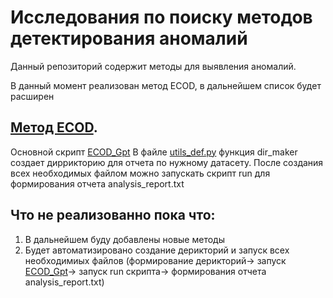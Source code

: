 # Исследования по поиску методов детектирования аномалий

Данный репозиторий содержит методы для выявления аномалий.

В данный момент реализован метод ECOD, в дальнейшем список будет расширен

## [Метод ECOD](ML_methods/ECOD/).
Основной скрипт [ECOD_Gpt](ML_methods/ECOD/GPT_ECOD.py)
В файле [utils_def.py](utils/utils_def.py) функция dir_maker создает диррикторию для отчета по нужному датасету.
После создания всех необходимых файлом можно запускать скрипт run для формирования отчета analysis_report.txt

## Что не реализованно пока что:
1) В дальнейшем буду добавлены новые методы
2) Будет автоматизировано создание дерикторий и запуск всех необходимиых файлов (формирование дерикторий-> запуск [ECOD_Gpt](ML_methods/ECOD/GPT_ECOD.py)-> запуск run скрипта-> формирования отчета analysis_report.txt)

